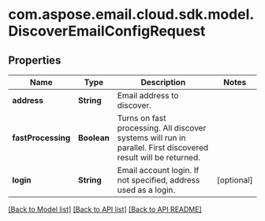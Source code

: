 
# com.aspose.email.cloud.sdk.model.DiscoverEmailConfigRequest

## Properties
Name | Type | Description | Notes
------------ | ------------- | ------------- | -------------
**address** | **String** | Email address to discover.              | 
**fastProcessing** | **Boolean** | Turns on fast processing. All discover systems will run in parallel. First discovered result will be returned.              | 
**login** | **String** | Email account login. If not specified, address used as a login.              |  [optional]


[[Back to Model list]](README.md#documentation-for-models) [[Back to API list]](README.md#documentation-for-api-endpoints) [[Back to API README]](README.md)

